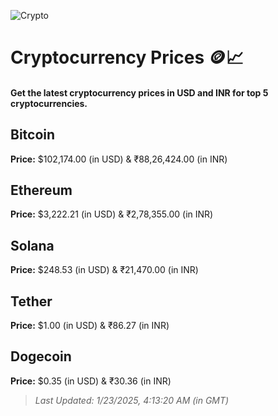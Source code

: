 
![Crypto](https://www.techguide.com.au/wp-content/uploads/2020/11/crypto3.jpeg)

# Cryptocurrency Prices 🪙📈

#### Get the latest cryptocurrency prices in USD and INR for top 5 cryptocurrencies.

## Bitcoin

**Price:** $102,174.00 (in USD) & ₹88,26,424.00 (in INR)

## Ethereum

**Price:** $3,222.21 (in USD) & ₹2,78,355.00 (in INR)

## Solana

**Price:** $248.53 (in USD) & ₹21,470.00 (in INR)

## Tether

**Price:** $1.00 (in USD) & ₹86.27 (in INR)

## Dogecoin

**Price:** $0.35 (in USD) & ₹30.36 (in INR)

> _Last Updated: 1/23/2025, 4:13:20 AM (in GMT)_
